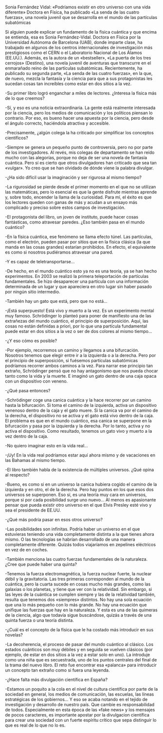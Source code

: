Sonia Fernández Vidal: «Podríamos existir en otro universo con una vida diferente»
Doctora en Física, ha publicado «La senda de las cuatro fuerzas», una novela juvenil que se desarrolla en el mundo de las partículas subatómicas

Si alguien puede explicar un fundamento de la física cuántica y que encima se entienda, esa es Sonia Fernández-Vidal. Doctora en Física por la Universidad Autónoma de Barcelona (UAB), donde imparte clase, ha trabajado en algunos de los centros internacionales de investigación más prestigiosos como el CERN o el Laboratorio Nacional de Los Álamos (EE.UU.). Además, es la autora de un «bestseller», «La puerta de los tres cerrojos» (Destino), una novela juvenil de aventuras que transcurre en el enmarañado reino de las partículas subatómicas. Recientemente, ha publicado su segunda parte, «La senda de las cuatro fuerzas», en la que, de nuevo, mezcla la fantasía y la ciencia para que a sus protagonistas les sucedan cosas tan increíbles como estar en dos sitios a la vez.

-Su primer libro logró enganchar a miles de lectores. ¿Interesa la física más de lo que creemos?

-Sí, y eso es una noticia extraordinaria. La gente está realmente interesada por la ciencia, pero los medios de comunicación y los políticos piensan lo contrario. Por eso, es bueno hacer una apuesta por la ciencia, pero desde el ángulo correcto, haciéndola atractiva y accesible.

-Precisamente, ¿algún colega la ha criticado por simplificar los conceptos científicos?

-Siempre se genera un pequeño punto de controversia, pero no por parte de los investigadores. Al revés, mis colegas de departamento se han reído mucho con las alegorías, porque no deja de ser una novela de fantasía cuántica. Pero sí es cierto que otros divulgadores han criticado que sea tan «vulgar». Yo creo que se han olvidado de dónde viene la palabra divulgar.


-¿Ha sido difícil usar la imaginación y ser rigurosa al mismo tiempo?

-La rigurosidad se pierde desde el primer momento en el que no se utilizan las matemáticas, pero lo esencial es que la gente disfrute mientras aprende y, sobre todo, encender la llama de la curiosidad. Para mí, el éxito es que los lectores queden con ganas de más y acudan a un ensayo más complicado y preciso sobre estos campos de investigación.

-El protagonista del libro, un joven de instituto, puede hacer cosas fantásticas, como atravesar paredes. ¿Eso también pasa en el mundo cuántico?

-En la física cuántica, ese fenómeno se llama efecto túnel. Las partículas, como el electrón, pueden pasar por sitios que en la física clásica (la que manda en las cosas grandes) estarían prohibidos. En efecto, el equivalente es como si nosotros pudiéramos atravesar una pared.

-Y es capaz de teletransportarse...

-De hecho, en el mundo cuántico esto ya no es una teoría, ya se han hecho experimentos. En 2003 se realizó la primera teleportación de partículas fundamentales. Se hizo desaparecer una partícula con una información determinada de un lugar y que apareciera en otro lugar sin haber pasado por ningún sitio intermedio.

-También hay un gato que está, pero que no está...

-¡Está superpuesto! Está vivo y muerto a la vez. Es un experimento mental muy famoso. Schrödinger lo planteó para poner de manifiesto una de las extrañezas del mundo cuántico, el principio de superposición. Aquí, las cosas no están definidas a priori, por lo que una partícula fundamental puede estar en dos sitios a la vez o ser de dos colores al mismo tiempo...

-¿Y eso cómo es posible?

-Por ejemplo, recorremos un camino y llegamos a una bifurcación. Nosotros tenemos que elegir entre ir a la izquierda o a la derecha. Pero por el principio de superposición, si fuésemos partículas subatómicas podríamos recorrer ambos caminos a la vez. Para narrar ese principio tan extraño, Schrödinger pensó que no hay antagonismo que nos pueda chocar tanto como la vida y la muerte. E imaginó un gato dentro de una caja opaca con un dispositivo con veneno.

-¿Qué pasa entonces?

-Schrödinger coge una canica cuántica y la hace recorrer por un camino hasta la bifurcación. Si toma el camino de la izquierda, activa un dispositivo venenoso dentro de la caja y el gato muere. Si la canica va por el camino de la derecha, el dispositivo no se activa y el gato está vivo dentro de la caja. El problema es que en el mundo cuántico, esa canica se superpone en la bifurcación y pasa por la izquierda y la derecha. Por lo tanto, activa y no activa el dispositivo. Como resultado, tenemos un gato vivo y muerto a la vez dentro de la caja.

-No quiero imaginar esto en la vida real...

-¡Uy! En la vida real podríamos estar aquí ahora mismo y de vacaciones en las Bahamas al mismo tiempo.

-El libro también habla de la existencia de múltiples universos. ¿Qué opina al respecto?

-Bueno, es como si en un universo la canica hubiera cogido el camino de la izquierda y en otro, el de la derecha. Pero hay puntos en los que esos dos universos se superponen. Eso sí, es una teoría muy cara en universos, porque si por cada posibilidad surge uno nuevo... Al menos es apasionante pensar que pueda existir otro universo en el que Elvis Presley esté vivo y sea el presidente de EE.UU.

-¿Qué más podría pasar en esos otros universo?

-Las posibilidades son infinitas. Podría haber un universo en el que estuvieras teniendo una vida completamente distinta a la que tienes ahora mismo. O las tecnologías se habrían desarrollado de una manera completamente diferente. Quizás todos viajaríamos en zepelines eléctricos en vez de en coches.

-También menciona las cuatro fuerzas fundamentales de la naturaleza. ¿Cree que puede haber una quinta?

-Tenemos la fuerza electromagnética, la fuerza nuclear fuerte, la nuclear débil y la gravitatoria. Las tres primeras corresponden al mundo de la cuántica, pero la cuarta sucede en cosas mucho más grandes, como las galaxias o los planetas, y tiene que ver con la relatividad. Sin embargo, si las leyes de la cuántica se cumplen siempre y las de la relatividad también, resulta que tenemos dos «siempres» distintos. No hay una sola ecuación que una lo más pequeño con lo más grande. No hay una ecuación que unifique las fuerzas que hay en la naturaleza. Y esta es una de las quimeras de la ciencia, algo que todavía sigue buscándose, quizás a través de una quinta fuerza o una teoría distinta.

-¿Cuál es el concepto de la física que le ha costado más introducir en sus novelas?

-La decoherencia, el proceso de pasar del mundo cuántico al clásico. Los estados cuánticos son muy débiles y en seguida se vuelven clásicos (por ejemplo, de estar en dos sitios a la vez a estar solo en uno). La introduje como una niña que es secuestrada, uno de los puntos centrales del final de la trama del nuevo libro. El reto fue encontrar esa «palanca» para introducir un concepto tan extraño como si fuera una leyenda.

-¿Hace falta más divulgación científica en España?

-Estamos un poquito a la cola en el nivel de cultura científica por parte de la sociedad en general, los medios de comunicación, las escuelas, las líneas estratégicas de los gobiernos... Y eso se acaba notando en el tejido de investigación y desarrollo de nuestro país. Que cambie es responsabilidad de todos. Especialmente en esta época de las «fake news» y los mensajes de pocos caracteres, es importante apostar por la divulgacion científica para crear una sociedad con un fuerte espíritu crítico que sepa distinguir lo que es real de lo que no lo es.
